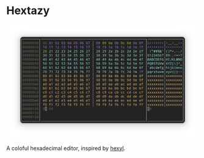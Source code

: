 # Hextazy

![Illustration with all possible bytes](./images/hextazy.png)

A coloful hexadecimal editor, inspired by [hexyl](https://github.com/sharkdp/hexyl).